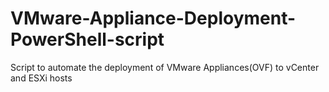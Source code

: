 VMware-Appliance-Deployment-PowerShell-script
=============================================

Script to automate the deployment of VMware Appliances(OVF) to vCenter and ESXi hosts
